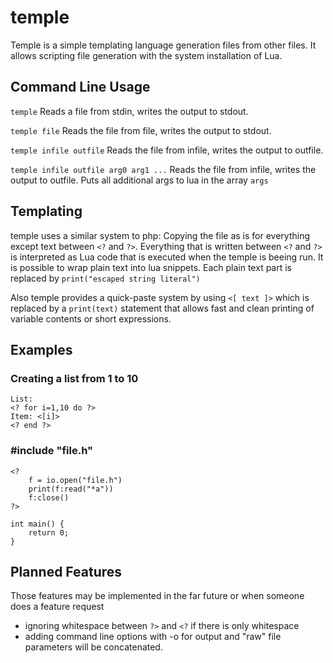 # temple

Temple is a simple templating language generation files from other files. It allows scripting file generation with the system installation of Lua.

## Command Line Usage
`temple`
Reads a file from stdin, writes the output to stdout.

`temple file`
Reads the file from file, writes the output to stdout.

`temple infile outfile`
Reads the file from infile, writes the output to outfile.

`temple infile outfile arg0 arg1 ...`
Reads the file from infile, writes the output to outfile. Puts all additional args to lua in the array `args`

## Templating
temple uses a similar system to php:
Copying the file as is for everything except text between `<?` and `?>`.
Everything that is written between `<?` and `?>` is interpreted as Lua code that is executed when the temple is beeing run.
It is possible to wrap plain text into lua snippets. Each plain text part is replaced by `print("escaped string literal")`

Also temple provides a quick-paste system by using `<[ text ]>` which is replaced by a `print(text)` statement
that allows fast and clean printing of variable contents or short expressions.

## Examples

### Creating a list from 1 to 10
	List:
	<? for i=1,10 do ?>
	Item: <[i]>
	<? end ?>

### #include "file.h"
	<?
		f = io.open("file.h")
		print(f:read("*a"))
		f:close()
	?>

	int main() {
		return 0;
	}

## Planned Features
Those features may be implemented in the far future or when someone does a feature request
- ignoring whitespace between `?>` and `<?` if there is only whitespace
- adding command line options with -o for output and "raw" file parameters will be concatenated.
